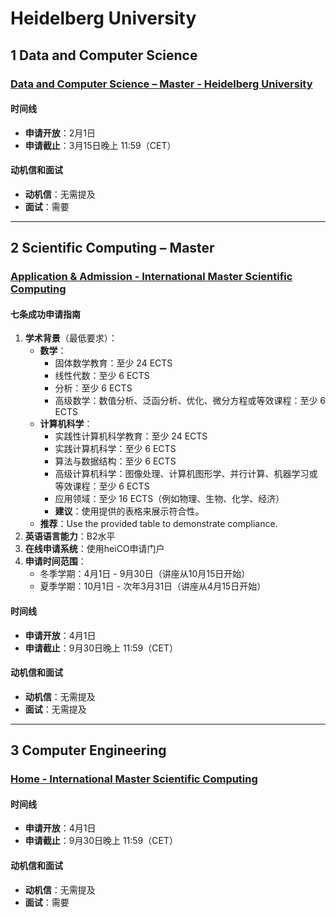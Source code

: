 # Heidelberg University

## 1 Data and Computer Science

### [Data and Computer Science – Master - Heidelberg University](https://www.uni-heidelberg.de/en/study/all-subjects/computer-science/data-and-computer-science-master)

#### 时间线
- **申请开放**：2月1日
- **申请截止**：3月15日晚上 11:59（CET）

#### 动机信和面试
- **动机信**：无需提及
- **面试**：需要

---

## 2 Scientific Computing – Master

### [Application & Admission - International Master Scientific Computing](https://mastersc.iwr.uni-heidelberg.de/application-admission)

#### 七条成功申请指南
1. **学术背景**（最低要求）：
   - **数学**：
     - 固体数学教育：至少 24 ECTS
     - 线性代数：至少 6 ECTS
     - 分析：至少 6 ECTS
     - 高级数学：数值分析、泛函分析、优化、微分方程或等效课程：至少 6 ECTS
   - **计算机科学**：
     - 实践性计算机科学教育：至少 24 ECTS
     - 实践计算机科学：至少 6 ECTS
     - 算法与数据结构：至少 6 ECTS
     - 高级计算机科学：图像处理、计算机图形学、并行计算、机器学习或等效课程：至少 6 ECTS
     - 应用领域：至少 16 ECTS（例如物理、生物、化学、经济）
     - **建议**：使用提供的表格来展示符合性。
   - **推荐**：Use the provided table to demonstrate compliance.
2. **英语语言能力**：B2水平
3. **在线申请系统**：使用heiCO申请门户
4. **申请时间范围**：
   - 冬季学期：4月1日 - 9月30日（讲座从10月15日开始）
   - 夏季学期：10月1日 - 次年3月31日（讲座从4月15日开始）

#### 时间线
- **申请开放**：4月1日
- **申请截止**：9月30日晚上 11:59（CET）

#### 动机信和面试
- **动机信**：无需提及
- **面试**：无需提及

---

## 3 Computer Engineering

### [Home - International Master Scientific Computing](https://mastersc.iwr.uni-heidelberg.de/home)

#### 时间线
- **申请开放**：4月1日
- **申请截止**：9月30日晚上 11:59（CET）

#### 动机信和面试
- **动机信**：无需提及
- **面试**：需要
